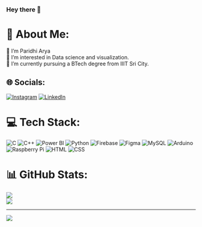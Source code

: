 ### Hey there 👋

# 💫 About Me:
👋 I’m Paridhi Arya <br>👀 I’m interested in Data science and visualization.<br>🌱 I’m currently pursuing a BTech degree from IIIT Sri City.<br>


## 🌐 Socials:
[![Instagram](https://img.shields.io/badge/Instagram-%23E4405F.svg?logo=Instagram&logoColor=white)](https://www.instagram.com/paridhiaryaa/) [![LinkedIn](https://img.shields.io/badge/LinkedIn-%230077B5.svg?logo=linkedin&logoColor=white)](https://www.linkedin.com/in/paridhiarya/) 

# 💻 Tech Stack:
![C](https://img.shields.io/badge/c-%2300599C.svg?style=for-the-badge&logo=c&logoColor=white) ![C++](https://img.shields.io/badge/c++-%2300599C.svg?style=for-the-badge&logo=c%2B%2B&logoColor=white) ![Power BI](https://img.shields.io/badge/powerbi-%1405622.svg?style=for-the-badge&logo=power-bi&logoColor=white)  ![Python](https://img.shields.io/badge/python-3670A0?style=for-the-badge&logo=python&logoColor=ffdd54) ![Firebase](https://img.shields.io/badge/firebase-%23039BE5.svg?style=for-the-badge&logo=firebase) ![Figma](https://img.shields.io/badge/Figma-%2302569B.svg?style=for-the-badge&logo=Figma&logoColor=white) ![MySQL](https://img.shields.io/badge/mysql-%2300f.svg?style=for-the-badge&logo=mysql&logoColor=white) ![Arduino](https://img.shields.io/badge/-Arduino-00979D?style=for-the-badge&logo=Arduino&logoColor=white) ![Raspberry Pi](https://img.shields.io/badge/-RaspberryPi-C51A4A?style=for-the-badge&logo=Raspberry-Pi) ![HTML](https://img.shields.io/badge/HTML-%1405622.svg?style=for-the-badge&logo=html5&logoColor=white) ![CSS](https://img.shields.io/badge/CSS-%1405622.svg?style=for-the-badge&logo=css3&logoColor=white)

# 📊 GitHub Stats:

![](https://github-readme-streak-stats.herokuapp.com/?user=paridhiarya&theme=tokyonight&hide_border=false)<br/>
![](https://github-readme-stats.vercel.app/api/top-langs/?username=paridhiarya&theme=tokyonight&hide_border=false&include_all_commits=false&count_private=false&layout=compact)


---
[![](https://visitcount.itsvg.in/api?id=PranjalSingh2608&icon=0&color=0)](https://visitcount.itsvg.in)

<!--
**paridhiarya/paridhiarya** is a ✨ _special_ ✨ repository because its `README.md` (this file) appears on your GitHub profile.

Here are some ideas to get you started:

- 🔭 I’m currently working on ...
- 🌱 I’m currently learning ...
- 👯 I’m looking to collaborate on ...
- 🤔 I’m looking for help with ...
- 💬 Ask me about ...
- 📫 How to reach me: ...
- 😄 Pronouns: ...
- ⚡ Fun fact: ...
-->
